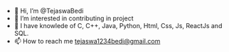 - 👋 Hi, I’m @TejaswaBedi
- 👀 I’m interested in contributing in project
- 🌱 I have knowlede of C, C++, Java, Python, Html, Css, Js, ReactJs and SQL.
- 📫 How to reach me tejaswa1234bedi@gmail.com

<!---
TejaswaBedi/TejaswaBedi is a ✨ special ✨ repository because its `README.md` (this file) appears on your GitHub profile.
You can click the Preview link to take a look at your changes.
--->
